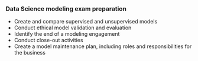 ### Data Science modeling exam preparation

* Create and compare supervised and unsupervised models
* Conduct ethical model validation and evaluation
* Identify the end of a modeling engagement
* Conduct close-out activities
* Create a model maintenance plan, including roles and responsibilities for the business
